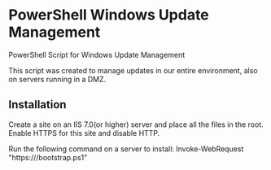 PowerShell Windows Update Management
====================================
PowerShell Script for Windows Update Management

This script was created to manage updates in our entire 
environment, also on servers running in a DMZ.

Installation
------------
Create a site on an IIS 7.0(or higher) server and place all
the files in the root. Enable HTTPS for this site and disable
HTTP.

Run the following command on a server to install:
Invoke-WebRequest "https://<webserver>/bootstrap.ps1"